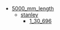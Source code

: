 * [5000_mm_length](5000_mm_length)
  * [stanley](5000_mm_length/stanley)
    * [1_30_696](5000_mm_length/stanley/1_30_696)
